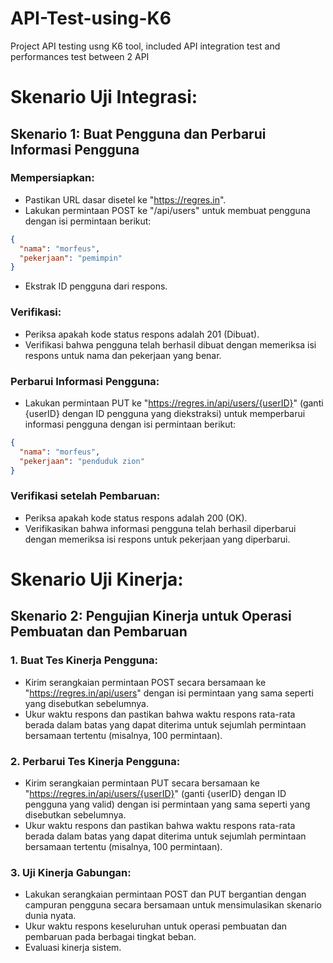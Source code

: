 # API-Test-using-K6
Project API testing usng K6 tool, included API integration test and performances test between 2 API

# Skenario Uji Integrasi:

## Skenario 1: Buat Pengguna dan Perbarui Informasi Pengguna

### Mempersiapkan:
- Pastikan URL dasar disetel ke "https://regres.in".
- Lakukan permintaan POST ke "/api/users" untuk membuat pengguna dengan isi permintaan berikut:

```json
{
  "nama": "morfeus",
  "pekerjaan": "pemimpin"
}

```

  * Ekstrak ID pengguna dari respons.
  
### Verifikasi:

- Periksa apakah kode status respons adalah 201 (Dibuat).
- Verifikasi bahwa pengguna telah berhasil dibuat dengan memeriksa isi respons untuk nama dan pekerjaan yang benar.

### Perbarui Informasi Pengguna:

- Lakukan permintaan PUT ke "https://regres.in/api/users/{userID}" (ganti {userID} dengan ID pengguna yang diekstraksi) untuk memperbarui informasi pengguna dengan isi permintaan berikut:

```json
{
  "nama": "morfeus",
  "pekerjaan": "penduduk zion"
}
```

### Verifikasi setelah Pembaruan:

- Periksa apakah kode status respons adalah 200 (OK).
- Verifikasikan bahwa informasi pengguna telah berhasil diperbarui dengan memeriksa isi respons untuk pekerjaan yang diperbarui.


#

# Skenario Uji Kinerja:

## Skenario 2: Pengujian Kinerja untuk Operasi Pembuatan dan Pembaruan

### 1. Buat Tes Kinerja Pengguna:
- Kirim serangkaian permintaan POST secara bersamaan ke "https://regres.in/api/users" dengan isi permintaan yang sama seperti yang disebutkan sebelumnya.
- Ukur waktu respons dan pastikan bahwa waktu respons rata-rata berada dalam batas yang dapat diterima untuk sejumlah permintaan bersamaan tertentu (misalnya, 100 permintaan).

### 2. Perbarui Tes Kinerja Pengguna:
- Kirim serangkaian permintaan PUT secara bersamaan ke "https://regres.in/api/users/{userID}" (ganti {userID} dengan ID pengguna yang valid) dengan isi permintaan yang sama seperti yang disebutkan sebelumnya.
- Ukur waktu respons dan pastikan bahwa waktu respons rata-rata berada dalam batas yang dapat diterima untuk sejumlah permintaan bersamaan tertentu (misalnya, 100 permintaan).

### 3. Uji Kinerja Gabungan:
- Lakukan serangkaian permintaan POST dan PUT bergantian dengan campuran pengguna secara bersamaan untuk mensimulasikan skenario dunia nyata.
- Ukur waktu respons keseluruhan untuk operasi pembuatan dan pembaruan pada berbagai tingkat beban.
- Evaluasi kinerja sistem.
